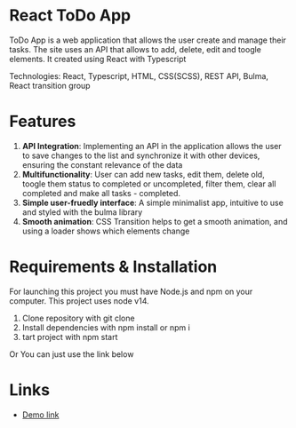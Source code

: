 # React ToDo App

ToDo App is a web application that allows the user create and manage their tasks. The site uses an API that allows to add, delete, edit and toogle elements. It created using React with Typescript

Technologies: React, Typescript, HTML, CSS(SCSS), REST API, Bulma, React transition group

# Features

1. **API Integration**: Implementing an API in the application allows the user to save changes to the list and synchronize it with other devices, ensuring the constant relevance of the data
2. **Multifunctionality**: User can add new tasks, edit them, delete old, toogle them status to completed or uncompleted, filter them, clear all completed and make all tasks - completed.
3. **Simple user-fruedly interface**: A simple minimalist app, intuitive to use and styled with the bulma library
4. **Smooth animation**: CSS Transition helps to get a smooth animation, and using a loader shows which elements change

# Requirements & Installation

For launching this project you must have Node.js and npm on your computer. This project uses node v14.

1. Clone repository with git clone
2. Install dependencies with npm install or npm i
3. tart project with npm start

Or You can just use the link below

# Links
- [Demo link]()
